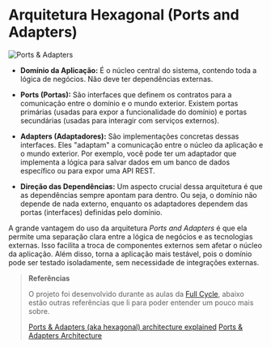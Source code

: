 
# Arquitetura Hexagonal (Ports and Adapters)

  

![Ports & Adapters](https://codesoapbox.dev/wp-content/uploads/2022/08/hexagonal_simple_2.svg)

  
  

-  **Domínio da Aplicação:** É o núcleo central do sistema, contendo toda a lógica de negócios. Não deve ter dependências externas.

-  **Ports (Portas):** São interfaces que definem os contratos para a comunicação entre o domínio e o mundo exterior. Existem portas primárias (usadas para expor a funcionalidade do domínio) e portas secundárias (usadas para interagir com serviços externos).

-  **Adapters (Adaptadores):** São implementações concretas dessas interfaces. Eles "adaptam" a comunicação entre o núcleo da aplicação e o mundo exterior. Por exemplo, você pode ter um adaptador que implementa a lógica para salvar dados em um banco de dados específico ou para expor uma API REST.

-  **Direção das Dependências:** Um aspecto crucial dessa arquitetura é que as dependências sempre apontam para dentro. Ou seja, o domínio não depende de nada externo, enquanto os adaptadores dependem das portas (interfaces) definidas pelo domínio.

  

A grande vantagem do uso da arquitetura *Ports and Adapters* é que ela permite uma separação clara entre a lógica de negócios e as tecnologias externas. Isso facilita a troca de componentes externos sem afetar o núcleo da aplicação. Além disso, torna a aplicação mais testável, pois o domínio pode ser testado isoladamente, sem necessidade de integrações externas.

  

>  **Referências**
>
> O projeto foi desenvolvido durante as aulas da [Full Cycle](https://fullcycle.com.br), abaixo estão outras referências que li para poder entender um pouco mais sobre.
>
>  [Ports & Adapters (aka hexagonal) architecture explained](https://codesoapbox.dev/ports-adapters-aka-hexagonal-architecture-explained/)
> [Ports & Adapters Architecture](https://herbertograca.com/2017/09/14/ports-adapters-architecture/)
